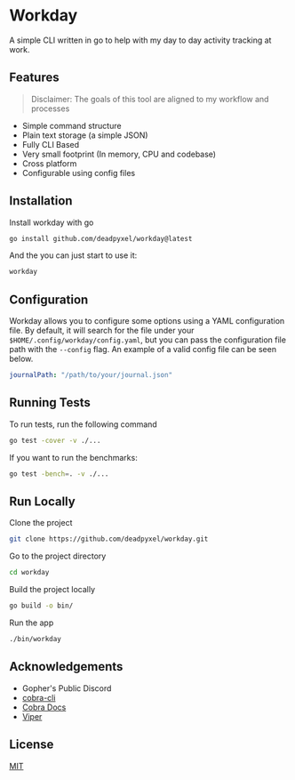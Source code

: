 
# Workday

A simple CLI written in go to help with my day to day activity tracking at work.
## Features

> Disclaimer: The goals of this tool are aligned to my workflow and processes

- Simple command structure
- Plain text storage (a simple JSON)
- Fully CLI Based
- Very small footprint (In memory, CPU and codebase)
- Cross platform
- Configurable using config files

## Installation

Install workday with go

```bash
go install github.com/deadpyxel/workday@latest
```

And the you can just start to use it:
```bash
workday
```

## Configuration

Workday allows you to configure some options using a YAML configuration file. By default, it will search for the file under your `$HOME/.config/workday/config.yaml`, but you can pass the configuration file path with the `--config` flag. An example of a valid config file can be seen below.

```yaml
journalPath: "/path/to/your/journal.json"
```

## Running Tests

To run tests, run the following command

```bash
go test -cover -v ./...
```
If you want to run the benchmarks:

```bash
go test -bench=. -v ./...
```

## Run Locally

Clone the project

```bash
git clone https://github.com/deadpyxel/workday.git
```

Go to the project directory

```bash
cd workday
```

Build the project locally

```bash
go build -o bin/
```

Run the app

```bash
./bin/workday
```

## Acknowledgements

 - Gopher's Public Discord
 - [cobra-cli](https://github.com/spf13/cobra-cli)
 - [Cobra Docs](https://github.com/spf13/cobra)
 - [Viper](https://github.com/spf13/viper)

## License

[MIT](https://choosealicense.com/licenses/mit/)
